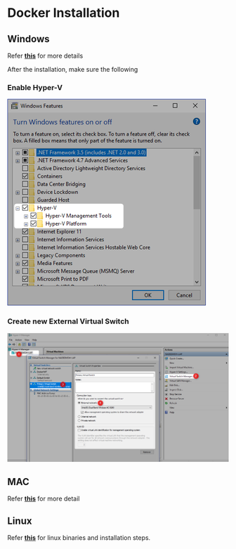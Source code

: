 # Docker Installation

## Windows

Refer [**this**](https://docs.docker.com/docker-for-windows/install/) for more details

After the installation, make sure the following 

### Enable Hyper-V
![](resources/enable-hyperV.png)

### Create new External Virtual Switch

![](resources/external-virtual-switch.png)

## MAC
Refer [**this**](https://docs.docker.com/docker-for-mac/install/) for more detail


## Linux
Refer [**this**](https://docs.docker.com/install/linux/docker-ce/binaries/) for linux binaries and installation steps.